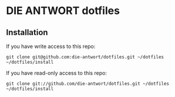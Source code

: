 # DIE ANTWORT dotfiles

## Installation

If you have write access to this repo:

    git clone git@github.com:die-antwort/dotfiles.git ~/dotfiles
    ~/dotfiles/install
    
If you have read-only access to this repo:

    git clone git://github.com/die-antwort/dotfiles.git ~/dotfiles
    ~/dotfiles/install

